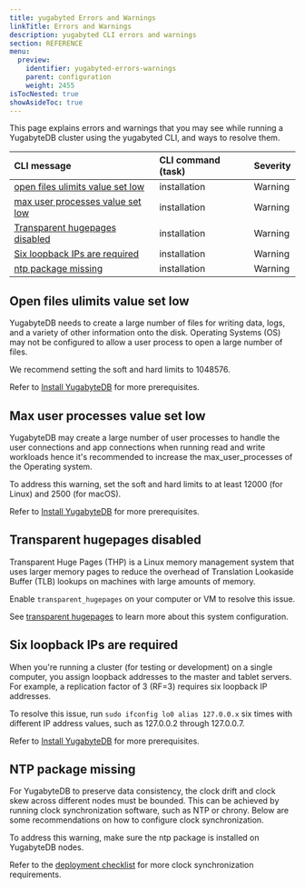 ```yaml
---
title: yugabyted Errors and Warnings
linkTitle: Errors and Warnings
description: yugabyted CLI errors and warnings
section: REFERENCE
menu:
  preview:
    identifier: yugabyted-errors-warnings
    parent: configuration
    weight: 2455
isTocNested: true
showAsideToc: true
---
```


This page explains errors and warnings that you may see while running a YugabyteDB cluster using the yugabyted CLI, and ways to resolve them.

| CLI message | CLI command (task) | Severity |
| :---------- | :----------------- | :------- |
| [open files ulimits value set low](#open-files-ulimits-value-set-low) | installation | Warning |
| [max user processes value set low](#max-user-processes-value-set-low) | installation | Warning |
| [Transparent hugepages disabled](#transparent-hugepages-disabled) | installation | Warning |
| [Six loopback IPs are required](#six-loopback-ips-are-required) | installation | Warning |
| [ntp package missing](#ntp-package-missing) | installation | Warning |

## Open files ulimits value set low

YugabyteDB needs to create a large number of files for writing data, logs, and a variety of other information onto the disk. Operating Systems (OS) may not be configured to allow a user process to open a large number of files.

We recommend setting the soft and hard limits to 1048576.

Refer to [Install YugabyteDB](../../../../quick-start/install/macos/) for more prerequisites.

## Max user processes value set low

YugabyteDB may create a large number of user processes to handle the user connections and app connections when running read and write workloads hence it's recommended to increase the max_user_processes of the Operating system.

To address this warning, set the soft and hard limits to at least 12000 (for Linux) and 2500 (for macOS).

Refer to [Install YugabyteDB](../../../../quick-start/install/macos/) for more prerequisites.

## Transparent hugepages disabled

Transparent Huge Pages (THP) is a Linux memory management system that uses larger memory pages to reduce the overhead of Translation Lookaside Buffer (TLB) lookups on machines with large amounts of memory.

Enable `transparent_hugepages` on your computer or VM to resolve this issue.

See [transparent hugepages](../../../../deploy/manual-deployment/system-config/#transparent-hugepages) to learn more about this system configuration.

## Six loopback IPs are required

When you're running a cluster (for testing or development) on a single computer, you assign loopback addresses to the master and tablet servers. For example, a replication factor of 3 (RF=3) requires six loopback IP addresses.

To resolve this issue, run `sudo ifconfig lo0 alias 127.0.0.x` six times with different IP address values, such as 127.0.0.2 through 127.0.0.7.

Refer to [Install YugabyteDB](https://docs.yugabyte.com/latest/quick-start/install/macos/) for more prerequisites.

## NTP package missing

For YugabyteDB to preserve data consistency, the clock drift and clock skew across different nodes must be bounded. This can be achieved by running clock synchronization software, such as NTP or chrony. Below are some recommendations on how to configure clock synchronization.

To address this warning, make sure the ntp package is installed on YugabyteDB nodes.

Refer to the [deployment checklist](../../../../deploy/checklist/#clock-synchronization) for more clock synchronization requirements.


